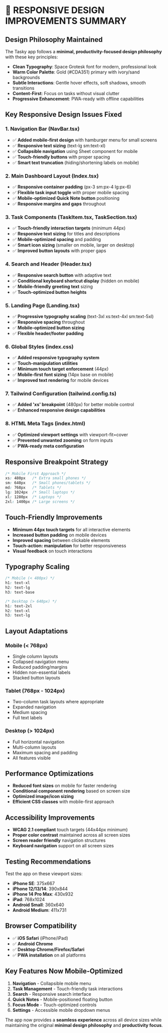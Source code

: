 # 📱 **RESPONSIVE DESIGN IMPROVEMENTS SUMMARY**

## **Design Philosophy Maintained**

The Tasky app follows a **minimal, productivity-focused design philosophy** with these key principles:

- **Clean Typography**: Space Grotesk font for modern, professional look
- **Warm Color Palette**: Gold (#CDA351) primary with ivory/sand backgrounds
- **Subtle Interactions**: Gentle hover effects, soft shadows, smooth transitions
- **Content-First**: Focus on tasks without visual clutter
- **Progressive Enhancement**: PWA-ready with offline capabilities

## **Key Responsive Design Issues Fixed**

### **1. Navigation Bar (NavBar.tsx)**

- ✅ **Added mobile-first design** with hamburger menu for small screens
- ✅ **Responsive text sizing** (text-lg sm:text-xl)
- ✅ **Collapsible navigation** using Sheet component for mobile
- ✅ **Touch-friendly buttons** with proper spacing
- ✅ **Smart text truncation** (hiding/shortening labels on mobile)

### **2. Main Dashboard Layout (Index.tsx)**

- ✅ **Responsive container padding** (px-3 sm:px-4 lg:px-6)
- ✅ **Flexible task input toggle** with proper mobile spacing
- ✅ **Mobile-optimized Quick Note button** positioning
- ✅ **Responsive margins and gaps** throughout

### **3. Task Components (TaskItem.tsx, TaskSection.tsx)**

- ✅ **Touch-friendly interaction targets** (minimum 44px)
- ✅ **Responsive text sizing** for titles and descriptions
- ✅ **Mobile-optimized spacing** and padding
- ✅ **Smart icon sizing** (smaller on mobile, larger on desktop)
- ✅ **Improved button layouts** with proper gaps

### **4. Search and Header (Header.tsx)**

- ✅ **Responsive search button** with adaptive text
- ✅ **Conditional keyboard shortcut display** (hidden on mobile)
- ✅ **Mobile-friendly greeting text** sizing
- ✅ **Touch-optimized button heights**

### **5. Landing Page (Landing.tsx)**

- ✅ **Progressive typography scaling** (text-3xl xs:text-4xl sm:text-5xl)
- ✅ **Responsive spacing** throughout
- ✅ **Mobile-optimized button sizing**
- ✅ **Flexible header/footer padding**

### **6. Global Styles (index.css)**

- ✅ **Added responsive typography system**
- ✅ **Touch-manipulation utilities**
- ✅ **Minimum touch target enforcement** (44px)
- ✅ **Mobile-first font sizing** (14px base on mobile)
- ✅ **Improved text rendering** for mobile devices

### **7. Tailwind Configuration (tailwind.config.ts)**

- ✅ **Added 'xs' breakpoint** (480px) for better mobile control
- ✅ **Enhanced responsive design capabilities**

### **8. HTML Meta Tags (index.html)**

- ✅ **Optimized viewport settings** with viewport-fit=cover
- ✅ **Prevented unwanted zooming** on form inputs
- ✅ **PWA-ready meta configuration**

## **Responsive Breakpoint Strategy**

```css
/* Mobile First Approach */
xs: 480px   /* Extra small phones */
sm: 640px   /* Small phones/tablets */
md: 768px   /* Tablets */
lg: 1024px  /* Small laptops */
xl: 1280px  /* Laptops */
2xl: 1400px /* Large screens */
```

## **Touch-Friendly Improvements**

- **Minimum 44px touch targets** for all interactive elements
- **Increased button padding** on mobile devices
- **Improved spacing** between clickable elements
- **Touch-action: manipulation** for better responsiveness
- **Visual feedback** on touch interactions

## **Typography Scaling**

```css
/* Mobile (< 480px) */
h1: text-xl
h2: text-lg
h3: text-base

/* Desktop (> 640px) */
h1: text-2xl
h2: text-xl
h3: text-lg
```

## **Layout Adaptations**

### **Mobile (< 768px)**

- Single column layouts
- Collapsed navigation menu
- Reduced padding/margins
- Hidden non-essential labels
- Stacked button layouts

### **Tablet (768px - 1024px)**

- Two-column task layouts where appropriate
- Expanded navigation
- Medium spacing
- Full text labels

### **Desktop (> 1024px)**

- Full horizontal navigation
- Multi-column layouts
- Maximum spacing and padding
- All features visible

## **Performance Optimizations**

- **Reduced font sizes** on mobile for faster rendering
- **Conditional component rendering** based on screen size
- **Optimized image/icon sizing**
- **Efficient CSS classes** with mobile-first approach

## **Accessibility Improvements**

- **WCAG 2.1 compliant** touch targets (44x44px minimum)
- **Proper color contrast** maintained across all screen sizes
- **Screen reader friendly** navigation structures
- **Keyboard navigation** support on all screen sizes

## **Testing Recommendations**

Test the app on these viewport sizes:

- **iPhone SE**: 375x667
- **iPhone 12/13/14**: 390x844
- **iPhone 14 Pro Max**: 430x932
- **iPad**: 768x1024
- **Android Small**: 360x640
- **Android Medium**: 411x731

## **Browser Compatibility**

- ✅ **iOS Safari** (iPhone/iPad)
- ✅ **Android Chrome**
- ✅ **Desktop Chrome/Firefox/Safari**
- ✅ **PWA installation** on all platforms

## **Key Features Now Mobile-Optimized**

1. **Navigation** - Collapsible mobile menu
2. **Task Management** - Touch-friendly task interactions
3. **Search** - Responsive search interface
4. **Quick Notes** - Mobile-positioned floating button
5. **Focus Mode** - Touch-optimized controls
6. **Settings** - Accessible mobile dropdown menus

The app now provides a **seamless experience** across all device sizes while maintaining the original **minimal design philosophy** and **productivity focus**.
